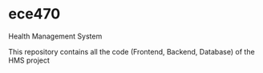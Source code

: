 # ece470
Health Management System

This repository contains all the code (Frontend, Backend, Database) of the HMS project
